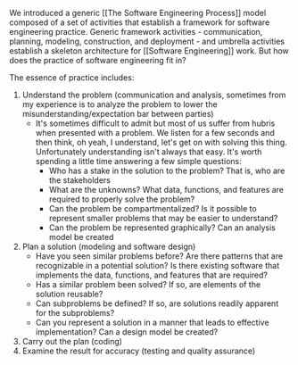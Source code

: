 We introduced a generic [[The Software Engineering Process]] model composed of a set of activities that establish a framework for software engineering practice. Generic framework activities - communication, planning, modeling, construction, and deployment - and umbrella activities establish a skeleton architecture for [[Software Engineering]] work. But how does the practice of software engineering fit in?

The essence of practice includes:
1. Understand the problem (communication and analysis, sometimes from my experience is to analyze the problem to lower the misunderstanding/expectation bar between parties)
	- It's sometimes difficult to admit but most of us suffer from hubris when presented with a problem. We listen for a few seconds and then think, oh yeah, I understand, let's get on with solving this thing. Unfortunately understanding isn't always that easy. It's worth spending a little time answering a few simple questions:
		- Who has a stake in the solution to the problem? That is, who are the stakeholders
		- What are the unknowns? What data, functions, and features are required to properly solve the problem?
		- Can the problem be compartmentalized? Is it possible to represent smaller problems that may be easier to understand?
		- Can the problem be represented graphically? Can an analysis model be created
2. Plan a solution (modeling and software design)
	- Have you seen similar problems before? Are there patterns that are recognizable in a potential solution? Is there existing software that implements the data, functions, and features that are required?
	- Has a similar problem been solved? If so, are elements of the solution reusable?
	- Can subproblems be defined? If so, are solutions readily apparent for the subproblems?
	- Can you represent a solution in a manner that leads to effective implementation? Can a design model be created?
3. Carry out the plan (coding)
4. Examine the result for accuracy (testing and quality assurance)

